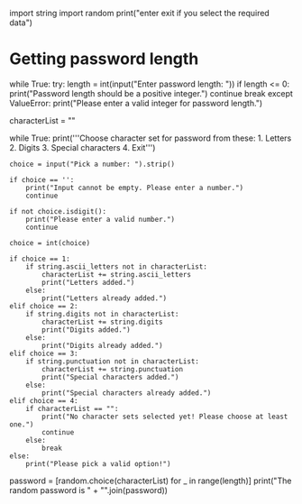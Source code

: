 import string
import random
print("enter exit if you select the required data")
# Getting password length
while True:
    try:
        length = int(input("Enter password length: "))
        if length <= 0:
            print("Password length should be a positive integer.")
            continue
        break
    except ValueError:
        print("Please enter a valid integer for password length.")

characterList = ""

while True:
    print('''Choose character set for password from these: 
    1. Letters
    2. Digits
    3. Special characters
    4. Exit''')

    choice = input("Pick a number: ").strip()

    if choice == '':
        print("Input cannot be empty. Please enter a number.")
        continue

    if not choice.isdigit():
        print("Please enter a valid number.")
        continue

    choice = int(choice)

    if choice == 1:
        if string.ascii_letters not in characterList:
            characterList += string.ascii_letters
            print("Letters added.")
        else:
            print("Letters already added.")
    elif choice == 2:
        if string.digits not in characterList:
            characterList += string.digits
            print("Digits added.")
        else:
            print("Digits already added.")
    elif choice == 3:
        if string.punctuation not in characterList:
            characterList += string.punctuation
            print("Special characters added.")
        else:
            print("Special characters already added.")
    elif choice == 4:
        if characterList == "":
            print("No character sets selected yet! Please choose at least one.")
            continue
        else:
            break
    else:
        print("Please pick a valid option!")

password = [random.choice(characterList) for _ in range(length)]
print("The random password is " + "".join(password))

